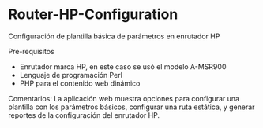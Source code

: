 # Router-HP-Configuration
Configuración de plantilla básica de parámetros en enrutador HP

Pre-requisitos
- Enrutador marca HP, en este caso se usó el modelo A-MSR900
- Lenguaje de programación Perl
- PHP para el contenido web dinámico

Comentarios: La aplicación web muestra opciones para configurar una plantilla con los parámetros básicos, configurar una ruta estática, y generar reportes de la configuración del enrutador HP.
